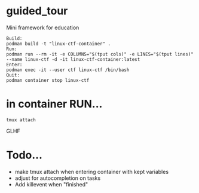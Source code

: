 # guided_tour
Mini framework for education

```
Build:
podman build -t "linux-ctf-container" .
Run:
podman run --rm -it -e COLUMNS="$(tput cols)" -e LINES="$(tput lines)" --name linux-ctf -d -it linux-ctf-container:latest 
Enter:
podman exec -it --user ctf linux-ctf /bin/bash
Quit:
podman container stop linux-ctf
```
# in container RUN... 

```tmux attach```

GLHF


# Todo... 
- make tmux attach when entering container with kept variables
- adjust for autocompletion on tasks
- Add killevent when "finished"
